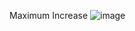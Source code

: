Maximum Increase
![image](https://github.com/user-attachments/assets/e11a77f1-8de5-4e2b-be4e-e5be5004861f)

